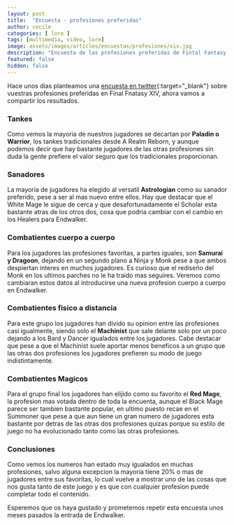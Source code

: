 ```yaml
---
layout: post
title:  "Encuesta - profesiones preferidas"
author: cecile
categories: [ lore ]
tags: [multimedia, video, lore]
image: assets/images/articles/encuestas/profesiones/xiv.jpg
description: "Encuesta de las profesiones preferidas de Fintal Fantasy XIV."
featured: false
hidden: false
---
```


Hace unos dias planteamos una [encuesta en twitter](https://twitter.com/GacetaEorzea/status/1406553074886455297){:target="_blank"} sobre vuestras profesiones preferidas en Final Fnatasy XIV, ahora vamos a compartir los resultados.

<script src="https://cdn.jsdelivr.net/npm/chart.js"></script>

### Tankes

<div class="container">
    <div class="row">
        <div class="col">
            <div class="card">
                <div class="card-body">
                    <canvas id="grTankes"></canvas>
                </div>
            </div>
        </div>
     </div>     
</div>

<script>
var grTankes = document.getElementById("grTankes");
if (grTankes) {
  new Chart(grTankes, {
  type: 'bar',
  options: {
    indexAxis: 'y',
    plugins: {
      legend: {
        display: false
      },
    },
  },  
  data: {
      labels: [
        'Paladin',
        'Warrior',
        'Gunbreaker',
        'DarkKnight',        
      ],
      datasets: [{
        label: '',
        data: [
          33.1,
          33.1,
          21.4,
          12.4
        ],
        backgroundColor: [          
          '#a8d2e6',
          '#cf2621',
          '#796d30',
          '#d126cc'
        ],
        axis: 'y',
      }]
    },
  });
}
</script>

Como vemos la mayoria de nuestros jugadores se decartan por **Paladin o Warrior**, los tankes tradicionales desde A Realm Reborn, y aunque podemos decir que hay bastante jugadores de las otras profesiones sin duda la gente prefiere el valor seguro que los tradicionales proporcionan.


### Sanadores

<div class="container">
    <div class="row">
        <div class="col">
            <div class="card">
                <div class="card-body">
                    <canvas id="grHeal"></canvas>
                </div>
            </div>
        </div>
     </div>     
</div>

<script>
var grHeal = document.getElementById("grHeal");
if (grHeal) {
  new Chart(grHeal, {
  type: 'bar',
  options: {
    indexAxis: 'y',
    plugins: {
      legend: {
        display: false
      },
    },
  },  
  data: {
      labels: [
        'Astrologian',
        'White Mage',
        'Scholar',        
      ],
      datasets: [{
        label: '',
        data: [
          39.8,
          39,
          21.2,
        ],
        backgroundColor: [          
          '#ffe74a',
          '#fff0dc',
          '#8657ff'
        ],
        axis: 'y',
      }]
    },
  });
}
</script>

La mayoria de jugadores ha elegido al versatil **Astrologian** como su sanador preferido, pese a ser al mas nuevo entre ellos. Hay que destacar que el White Mage le sigue de cerca y que desafortunadamente el Scholar esta bastante atras de los otros dos, cosa que podria cambiar con el cambio en los Healers para Endwalker.


### Combatientes cuerpo a cuerpo

<div class="container">
    <div class="row">
        <div class="col">
            <div class="card">
                <div class="card-body">
                    <canvas id="gtMelee"></canvas>
                </div>
            </div>
        </div>
     </div>     
</div>

<script>
var gtMelee = document.getElementById("gtMelee");
if (gtMelee) {
  new Chart(gtMelee, {
  type: 'bar',
  options: {
    indexAxis: 'y',
    plugins: {
      legend: {
        display: false
      },
    },
  },  
  data: {
      labels: [
        'Samurai',
        'Dragoon',
        'Ninja',
        'Monk',        
      ],
      datasets: [{
        label: '',
        data: [
          29.1,
          29.1,
          22.7,
          19.1
        ],
        backgroundColor: [          
          '#e46d04',
          '#4164cd',
          '#af1964',
          '#d69c00'
        ],
        axis: 'y',
      }]
    },
  });
}
</script>

Para los jugadores las profesiones favoritas, a partes iguales, son  **Samurai y Dragoon**, dejando en un segundo plano a Ninja y Monk pese a que ambos despiertan interes en muchos jugadores. Es curioso que el rediseño del Monk en los ultimos parches no le ha traido mas seguires. Veremos como cambiaran estos datos al introducirse una nueva profesion cuerpo a cuerpo en Endwalker.


### Combatientes fisico a distancia

<div class="container">
    <div class="row">
        <div class="col">
            <div class="card">
                <div class="card-body">
                    <canvas id="grRanged"></canvas>
                </div>
            </div>
        </div>
     </div>     
</div>

<script>
var grRanged = document.getElementById("grRanged");
if (grRanged) {
  new Chart(grRanged, {
  type: 'bar',
  options: {
    indexAxis: 'y',
    plugins: {
      legend: {
        display: false
      },
    },
  },  
  data: {
      labels: [
        'Machinist',
        'Bard',
        'Dancer',        
      ],
      datasets: [{
        label: '',
        data: [
          35,
          32.5,
          32.5,
        ],
        backgroundColor: [          
          '#6ee1d6',
          '#91ba5e',
          '#e2b0af'
        ],
        axis: 'y',
      }]
    },
  });
}
</script>

Para este grupo los jugadores han divido su opinion entre las profesiones casi igualmente, siendo solo el **Machinist** que sale delante solo por un poco dejando a los Bard y Dancer igualados entre los jugadores. Cabe destacar que pese a que el Machinist suele aportar menos beneficos a un grupo que las otras dos profesiones los jugadores prefieren su modo de juego indistintamente.


### Combatientes Magicos

<div class="container">
    <div class="row">
        <div class="col">
            <div class="card">
                <div class="card-body">
                    <canvas id="grMagic"></canvas>
                </div>
            </div>
        </div>
     </div>     
</div>

<script>
var grMagic = document.getElementById("grMagic");
if (grMagic) {
  new Chart(grMagic, {
  type: 'bar',
  options: {
    indexAxis: 'y',
    plugins: {
      legend: {
        display: false
      },
    },
  },  
  data: {
      labels: [
        'Red Mage',
        'Black Mage',
        'Summoner',        
      ],
      datasets: [{
        label: '',
        data: [
          41.7,
          36.7,
          21.7,
        ],
        backgroundColor: [          
          '#e87b7b',
          '#a579d6',
          '#2d9b78'
        ],
        axis: 'y',
      }]
    },
  });
}
</script>

Para el grupo final los jugadores han elijido como su favorito el **Red Mage**, la profesion mas votada dentro de toda la encuenta, aunque el Black Mage parece ser tambien bastante popular, en ultimo puesto recae en el Summoner que pese a que aun tiene un gran numero de jugadores esta bastante por detras de las otras dos profesiones quizas porque su estilo de juego no ha evolucionado tanto como las otras profesiones.

### Conclusiones

Como vemos los numeros han estado muy igualados en muchas profesiones, salvo alguna excepcion la mayoria tiene 20% o mas de jugadores entre sus favoritas, lo cual vuelve a mostrar uno de las cosas que nos gusta tanto de este juego y es que con cualquier profesion puede completar todo el contenido.

Esperemos que os haya gustado y prometemos repetir esta encuesta unos meses pasados la entrada de Endwalker.